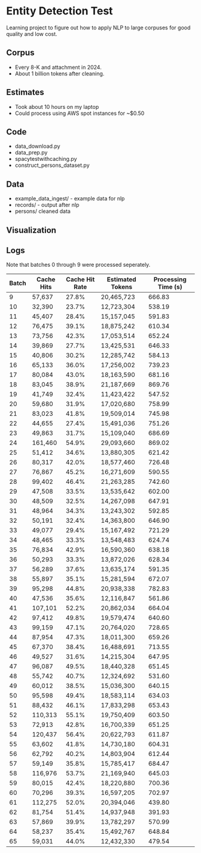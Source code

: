 # Entity Detection Test

Learning project to figure out how to apply NLP to large corpuses for good quality and low cost. <!-- See [article](placeholder.com) -->

## Corpus
- Every 8-K and attachment in 2024.
- About 1 billion tokens after cleaning.

## Estimates
- Took about 10 hours on my laptop
- Could process using AWS spot instances for ~$0.50

## Code
- data_download.py
- data_prep.py
- spacytestwithcaching.py
- construct_persons_dataset.py

## Data
- example_data_ingest/ - example data for nlp
- records/ - output after nlp
- persons/ cleaned data

## Visualization
<!-- See [website](placeholder.com)
 -->
## Logs

Note that batches 0 through 9 were processed seperately.

| Batch | Cache Hits | Cache Hit Rate | Estimated Tokens | Processing Time (s) |
|-------|------------|----------------|------------------|---------------------|
| 9 | 57,637 | 27.8% | 20,465,723 | 666.83 |
| 10 | 32,390 | 23.7% | 12,723,304 | 538.19 |
| 11 | 45,407 | 28.4% | 15,157,045 | 591.83 |
| 12 | 76,475 | 39.1% | 18,875,242 | 610.34 |
| 13 | 73,756 | 42.3% | 17,053,514 | 652.24 |
| 14 | 39,869 | 27.7% | 13,425,531 | 646.33 |
| 15 | 40,806 | 30.2% | 12,285,742 | 584.13 |
| 16 | 65,133 | 36.0% | 17,256,002 | 739.23 |
| 17 | 80,084 | 43.0% | 18,163,590 | 681.16 |
| 18 | 83,045 | 38.9% | 21,187,669 | 869.76 |
| 19 | 41,749 | 32.4% | 11,423,422 | 547.52 |
| 20 | 59,680 | 31.9% | 17,020,680 | 758.99 |
| 21 | 83,023 | 41.8% | 19,509,014 | 745.98 |
| 22 | 44,655 | 27.4% | 15,491,036 | 751.26 |
| 23 | 49,863 | 31.7% | 15,109,040 | 686.69 |
| 24 | 161,460 | 54.9% | 29,093,660 | 869.02 |
| 25 | 51,412 | 34.6% | 13,880,305 | 621.42 |
| 26 | 80,317 | 42.0% | 18,577,460 | 726.48 |
| 27 | 76,867 | 45.2% | 16,271,609 | 590.55 |
| 28 | 99,402 | 46.4% | 21,263,285 | 742.60 |
| 29 | 47,508 | 33.5% | 13,535,642 | 602.00 |
| 30 | 48,509 | 32.5% | 14,267,098 | 647.91 |
| 31 | 48,964 | 34.3% | 13,243,302 | 592.85 |
| 32 | 50,191 | 32.4% | 14,363,800 | 646.90 |
| 33 | 49,077 | 29.4% | 15,167,492 | 721.29 |
| 34 | 48,465 | 33.3% | 13,548,483 | 624.74 |
| 35 | 76,834 | 42.9% | 16,590,360 | 638.18 |
| 36 | 50,293 | 33.3% | 13,872,026 | 628.34 |
| 37 | 56,289 | 37.6% | 13,635,174 | 591.35 |
| 38 | 55,897 | 35.1% | 15,281,594 | 672.07 |
| 39 | 95,298 | 44.8% | 20,938,338 | 782.83 |
| 40 | 47,536 | 35.6% | 12,116,847 | 561.86 |
| 41 | 107,101 | 52.2% | 20,862,034 | 664.04 |
| 42 | 97,412 | 49.8% | 19,579,474 | 640.60 |
| 43 | 99,159 | 47.1% | 20,764,020 | 728.65 |
| 44 | 87,954 | 47.3% | 18,011,300 | 659.26 |
| 45 | 67,370 | 38.4% | 16,488,691 | 713.55 |
| 46 | 49,527 | 31.6% | 14,215,304 | 647.95 |
| 47 | 96,087 | 49.5% | 18,440,328 | 651.45 |
| 48 | 55,742 | 40.7% | 12,324,692 | 531.60 |
| 49 | 60,012 | 38.5% | 15,036,300 | 640.15 |
| 50 | 95,598 | 49.4% | 18,583,114 | 634.03 |
| 51 | 88,432 | 46.1% | 17,833,298 | 653.43 |
| 52 | 110,313 | 55.1% | 19,750,409 | 603.50 |
| 53 | 72,913 | 42.8% | 16,700,339 | 651.25 |
| 54 | 120,437 | 56.4% | 20,622,793 | 611.87 |
| 55 | 63,602 | 41.8% | 14,730,180 | 604.31 |
| 56 | 62,792 | 40.2% | 14,803,904 | 612.44 |
| 57 | 59,149 | 35.8% | 15,785,417 | 684.47 |
| 58 | 116,976 | 53.7% | 21,169,940 | 645.03 |
| 59 | 80,015 | 42.4% | 18,220,880 | 700.36 |
| 60 | 70,296 | 39.3% | 16,597,205 | 702.97 |
| 61 | 112,275 | 52.0% | 20,394,046 | 439.80 |
| 62 | 81,754 | 51.4% | 14,937,948 | 391.93 |
| 63 | 57,869 | 39.9% | 13,782,297 | 570.99 |
| 64 | 58,237 | 35.4% | 15,492,767 | 648.84 |
| 65 | 59,031 | 44.0% | 12,432,330 | 479.54 |